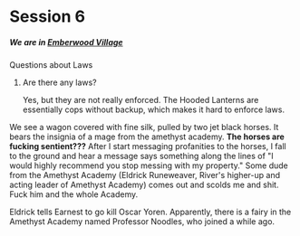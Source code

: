 # Session 6

##### We are in <u>Emberwood Village</u>

Questions about Laws

1. Are there any laws?
   
   Yes, but they are not really enforced. The Hooded Lanterns are essentially cops without backup, which makes it hard to enforce laws.

We see a wagon covered with fine silk, pulled by two jet black horses. It bears the insignia of a mage from the amethyst academy. **The horses are fucking sentient???** After I start messaging profanities to the horses, I fall to the ground and hear a message says something along the lines of "I would highly recommend you stop messing with my property." Some dude from the Amethyst Academy (Eldrick Runeweaver, River's higher-up and acting leader of Amethyst Academy) comes out and scolds me and shit. Fuck him and the whole Academy.

Eldrick tells Earnest to go kill Oscar Yoren. Apparently, there is a fairy in the Amethyst Academy named Professor Noodles, who joined a while ago.
